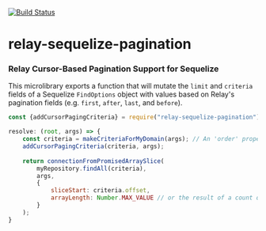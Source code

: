 [![Build Status](https://travis-ci.org/darthtrevino/relay-sequelize-pagination.svg?branch=master)](https://travis-ci.org/darthtrevino/relay-sequelize-pagination)

# relay-sequelize-pagination
### Relay Cursor-Based Pagination Support for Sequelize

This microlibrary exports a function that will mutate the `limit` and `criteria` fields of a Sequelize `FindOptions` object with values based on Relay's pagination fields (e.g. `first`, `after`, `last`, and `before`).

```js
const {addCursorPagingCriteria} = require("relay-sequelize-pagination");

resolve: (root, args) => {
    const criteria = makeCriteriaForMyDomain(args); // An 'order' property should be added to the criteria here or in your repository.
    addCursorPagingCriteria(criteria, args);
                                   
    return connectionFromPromisedArraySlice(
        myRepository.findAll(criteria),
        args, 
        {
            sliceStart: criteria.offset, 
            arrayLength: Number.MAX_VALUE // or the result of a count query
        }
    );
}
```
